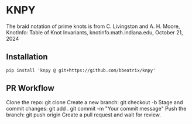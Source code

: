 # KNPY
The braid notation of prime knots is from C. Livingston and A. H. Moore, KnotInfo: Table of Knot Invariants, knotinfo.math.indiana.edu, October 21, 2024

## Installation

```
pip install 'knpy @ git+https://github.com/bbeatrix/knpy'
```

## PR Workflow 

Clone the repo:
    git clone <repository-url>
Create a new branch:
    git checkout -b <your-branch-name>
Stage and commit changes:
    git add .
    git commit -m "Your commit message"
Push the branch:
    git push origin <your-branch-name>
Create a pull request and wait for review.